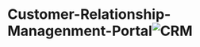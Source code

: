 # Customer-Relationship-Managenment-Portal![CRM](https://github.com/AjayKumar0786/Customer-Relationship-Managenment-Portal/assets/126579063/6680d084-c2d2-4c2e-94a8-bbaeb0ce9154)
